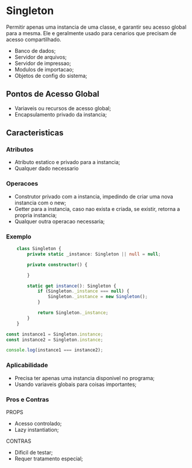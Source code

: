# Singleton

Permitir apenas uma instancia de uma classe, e garantir seu acesso global para a mesma. Ele e geralmente usado para cenarios que precisam de acesso compartilhado.

- Banco de dados;
- Servidor de arquivos;
- Servidor de impressao;
- Modulos de importacao;
- Objetos de config do sistema;

## Pontos de Acesso Global

- Variaveis ou recursos de acesso global;
- Encapsulamento privado da instancia;

## Caracteristicas

### Atributos

- Atributo estatico e privado para a instancia;
- Qualquer dado necessario

### Operacoes

- Construtor privado com a instancia, impedindo de criar uma nova instancia com o new;
- Getter para a instancia, caso nao exista e criada, se existir, retorna a propria instancia;
- Qualquer outra operacao necessaria;

### Exemplo

```typescript
	class Singleton {
		private static _instance: Singleton || null = null;

		private constructor() {

		}

		static get instance(): Singleton {
			if (Singleton._instance === null) {
				Singleton._instance = new Singleton();
			}

			return Singleton._instance;
		}
	}

const instance1 = Singleton.instance;
const instance2 = Singleton.instance;

console.log(instance1 === instance2);
```

### Aplicabilidade

- Precisa ter apenas uma instancia disponivel no programa;
- Usando variaveis globais para coisas importantes;

### Pros e Contras

PROPS

- Acesso controlado;
- Lazy instantiation;

CONTRAS

- Dificil de testar;
- Requer tratamento especial;
